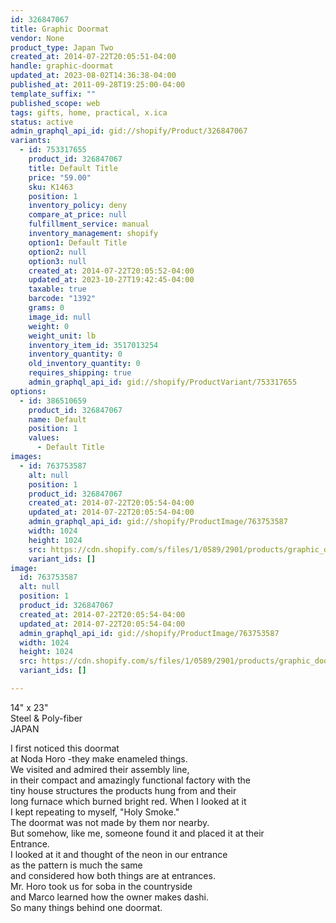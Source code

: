```yaml
---
id: 326847067
title: Graphic Doormat
vendor: None
product_type: Japan Two
created_at: 2014-07-22T20:05:51-04:00
handle: graphic-doormat
updated_at: 2023-08-02T14:36:38-04:00
published_at: 2011-09-28T19:25:00-04:00
template_suffix: ""
published_scope: web
tags: gifts, home, practical, x.ica
status: active
admin_graphql_api_id: gid://shopify/Product/326847067
variants:
  - id: 753317655
    product_id: 326847067
    title: Default Title
    price: "59.00"
    sku: K1463
    position: 1
    inventory_policy: deny
    compare_at_price: null
    fulfillment_service: manual
    inventory_management: shopify
    option1: Default Title
    option2: null
    option3: null
    created_at: 2014-07-22T20:05:52-04:00
    updated_at: 2023-10-27T19:42:45-04:00
    taxable: true
    barcode: "1392"
    grams: 0
    image_id: null
    weight: 0
    weight_unit: lb
    inventory_item_id: 3517013254
    inventory_quantity: 0
    old_inventory_quantity: 0
    requires_shipping: true
    admin_graphql_api_id: gid://shopify/ProductVariant/753317655
options:
  - id: 386510659
    product_id: 326847067
    name: Default
    position: 1
    values:
      - Default Title
images:
  - id: 763753587
    alt: null
    position: 1
    product_id: 326847067
    created_at: 2014-07-22T20:05:54-04:00
    updated_at: 2014-07-22T20:05:54-04:00
    admin_graphql_api_id: gid://shopify/ProductImage/763753587
    width: 1024
    height: 1024
    src: https://cdn.shopify.com/s/files/1/0589/2901/products/graphic_doormat.jpeg?v=1406073954
    variant_ids: []
image:
  id: 763753587
  alt: null
  position: 1
  product_id: 326847067
  created_at: 2014-07-22T20:05:54-04:00
  updated_at: 2014-07-22T20:05:54-04:00
  admin_graphql_api_id: gid://shopify/ProductImage/763753587
  width: 1024
  height: 1024
  src: https://cdn.shopify.com/s/files/1/0589/2901/products/graphic_doormat.jpeg?v=1406073954
  variant_ids: []

---
```


14" x 23"  
Steel & Poly-fiber  
JAPAN

<!-- td {border: 1px solid #ccc;}br {mso-data-placement:same-cell;} -->

I first noticed this doormat  
at Noda Horo -they make enameled things.  
We visited and admired their assembly line,  
in their compact and amazingly functional factory with the  
tiny house structures the products hung from and their  
long furnace which burned bright red. When I looked at it  
I kept repeating to myself, "Holy Smoke."  
The doormat was not made by them nor nearby.  
But somehow, like me, someone found it and placed it at their  
Entrance.  
I looked at it and thought of the neon in our entrance  
as the pattern is much the same  
and considered how both things are at entrances.  
Mr. Horo took us for soba in the countryside  
and Marco learned how the owner makes dashi.  
So many things behind one doormat.